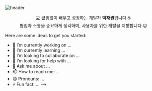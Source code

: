 ![header](https://capsule-render.vercel.app/api?type=waving&color=0f2027,203a43,2c5364&height=200&section=header&text=latte28's%20GitHub&fontSize=40&fontColor=ffffff&animation=fadeIn)


<p align="center">
  💻 끊임없이 배우고 성장하는 개발자 <strong>박재원</strong>입니다 ☕ <br/>
  협업과 소통을 중요하게 생각하며, 사용자를 위한 개발을 지향합니다 😊
</p>

Here are some ideas to get you started:

- 🔭 I’m currently working on ...
- 🌱 I’m currently learning ...
- 👯 I’m looking to collaborate on ...
- 🤔 I’m looking for help with ...
- 💬 Ask me about ...
- 📫 How to reach me: ...
- 😄 Pronouns: ...
- ⚡ Fun fact: ...
-->
